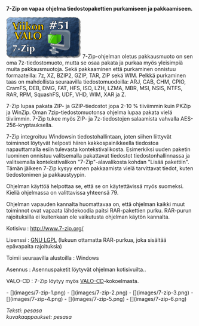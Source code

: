 <!--
Title: 7-Zip
Week: 1x51
Number: 51
Date: 2011/12/18
Pageimage: valo51-7zip.png
Tags: Windows,Tiedostonhallinta,Järjestelmä,Apuohjelma
-->

**7-Zip on vapaa ohjelma tiedostopakettien purkamiseen ja
pakkaamiseen.**

![](images/valo51-7zip.png "fig:valo51-7zip.png") 7-Zip-ohjelman oletus
pakkausmuoto on sen oma 7z-tiedostomuoto, mutta se osaa pakata ja purkaa
myös yleisimpiä muita pakkausmuotoja. Sekä pakkaaminen että purkaminen
onnistuu formaateilla: 7z, XZ, BZIP2, GZIP, TAR, ZIP sekä WIM. Pelkkä
purkaminen taas on mahdollista seuraavilla tiedostomuodoilla: ARJ, CAB,
CHM, CPIO, CramFS, DEB, DMG, FAT, HFS, ISO, LZH, LZMA, MBR, MSI, NSIS,
NTFS, RAR, RPM, SquashFS, UDF, VHD, WIM, XAR ja Z.

7-Zip lupaa pakata ZIP- ja GZIP-tiedostot jopa 2-10 % tiiviimmin kuin
PKZip ja WinZip. Oman 7zip-tiedostomuotonsa ohjelma lupaa pakata vielä
tiiviimmin. 7-Zip tukee myös ZIP- ja 7z-tiedostojen salaamista vahvalla
AES-256-kryptauksella.

7-Zip integroituu Windowsin tiedostohallintaan, joten siihen liittyvät
toiminnot löytyvät helposti hiiren kakkospainikkeella tiedostoa
napauttamalla esiin tulevasta kontekstivalikosta. Esimerkiksi uuden
paketin luominen onnistuu valitsemalla pakattavat tiedostot
tiedostonhallinnassa ja valitsemalla kontekstivalikon
"7-Zip"-alavalikosta kohdan "Lisää pakettiin". Tämän jälkeen 7-Zip kysyy
ennen pakkaamista vielä tarvittavat tiedot, kuten tiedostonimen ja
pakkaustyypin.

Ohjelman käyttöä helpottaa se, että se on käytettävissä myös suomeksi.
Kieliä ohjelmassa on valittavissa yhteensä 79.

Ohjelman vapauden kannalta huomattavaa on, että ohjelman kaikki muut
toiminnot ovat vapaata lähdekoodia paitsi RAR-pakettien purku. RAR-purun
rajoituksilla ei kuitenkaan ole vaikutusta ohjelman käytön kannalta.

Kotisivu
:   <http://www.7-zip.org/>

Lisenssi
:   [GNU LGPL](GNU_LGPL) (lukuun ottamatta RAR-purkua, joka
    sisältää epävapaita rajoituksia)

Toimii seuraavilla alustoilla
:   Windows

Asennus
:   Asennuspaketit löytyvät ohjelman kotisivuilta..

VALO-CD
:   7-Zip löytyy myös
    [VALO-CD](http://www.valo-cd.fi/ilmainen_7zip)-kokoelmasta.

<div class="psgallery" markdown="1">
-   [](images/7-zip-1.png)
-   [](images/7-zip-2.png)
-   [](images/7-zip-3.png)
-   [](images/7-zip-4.png)
-   [](images/7-zip-5.png)
-   [](images/7-zip-6.png)
</div>

*Teksti: pesasa* <br />
*kuvakaappaukset: pesasa*
